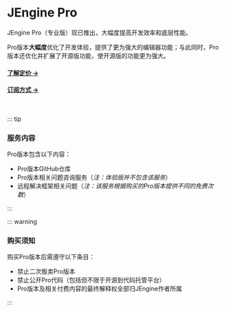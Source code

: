 # JEngine Pro

JEngine Pro（专业版）现已推出，大幅度提高开发效率和底层性能。

Pro版本**大幅度**优化了开发体验，提供了更为强大的编辑器功能；与此同时，Pro版本还优化并扩展了开源版功能，使开源版的功能更为强大。

#### [了解定价 →](/zh/pro/price.md)

#### [订阅方式 →](/zh/pro/purchase.md)

<br>



::: tip

### 服务内容

Pro版本包含以下内容：

- Pro版本GitHub仓库
- Pro版本相关问题咨询服务（*注：体验版并不包含该服务*）
- 远程解决框架相关问题（*注：该服务根据购买的Pro版本提供不同的免费次数*）

:::



::: warning

### 购买须知

购买Pro版本后需遵守以下条目：

- 禁止二次贩卖Pro版本
- 禁止公开Pro代码（包括但不限于开源到代码托管平台）
- Pro版本及相关付费内容的最终解释权全部归JEngine作者所属

:::

